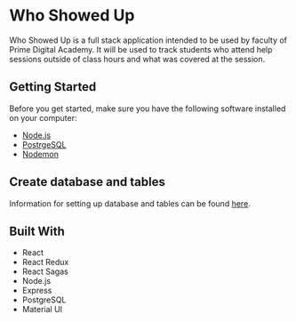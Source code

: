 # Who Showed Up

Who Showed Up is a full stack application intended to be used by faculty of Prime Digital Academy. It will be used to track students who attend help sessions outside of class hours and what was covered at the session.

## Getting Started

Before you get started, make sure you have the following software installed on your computer:

- [Node.js](https://nodejs.org/en/)
- [PostrgeSQL](https://www.postgresql.org/)
- [Nodemon](https://nodemon.io/)

## Create database and tables

Information for setting up database and tables can be found [here](database.sql).

## Built With

- React
- React Redux
- React Sagas
- Node.js
- Express
- PostgreSQL
- Material UI
